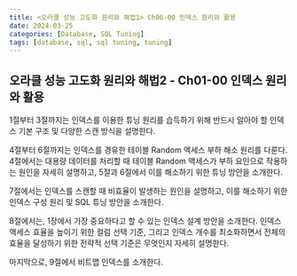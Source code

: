 ```yaml
---
title: <오라클 성능 고도화 원리와 해법1> Ch06-00 인덱스 원리와 활용
date: 2024-03-25
categories: [Database, SQL Tuning]
tags: [database, sql, sql tuning, tuning]
---
```



## 오라클 성능 고도화 원리와 해법2 - Ch01-00 인덱스 원리와 활용

1절부터 3절까지는 인덱스를 이용한 튜닝 원리를 습득하기 위해 반드시 알아야 할 인덱스 기본 구조 및 다양한 스캔 방식을 설명한다.

4절부터 6절까지는 인덱스를 경유한 테이블 Random 액세스 부하 해소 원리를 다룬다. 4절에서는 대용량 데이터를 처리할 때 테이블 Random 액세스가 부하 요인으로 작용하는 원인을 자세히 설명하고, 5절과 6절에서 이를 해소하기 위한 튜닝 방안을 소개한다.

7절에서는 인덱스를 스캔할 때 비효율이 발생하는 원인을 설명하고, 이를 해소하기 위한 인덱스 구성 원리 및 SQL 튜닝 방안을 소개한다.

8절에서는, 1장에서 가장 중요하다고 할 수 있는 인덱스 설계 방안을 소개한다. 인덱스 액세스 효율을 높이기 위한 컬럼 선택 기준, 그리고 인덱스 개수를 최소화하면서 전체의 효율을 달성하기 위한 전략적 선택 기준은 무엇인지 자세히 설명한다.

마지막으로, 9절에서 비트맵 인덱스를 소개한다.

